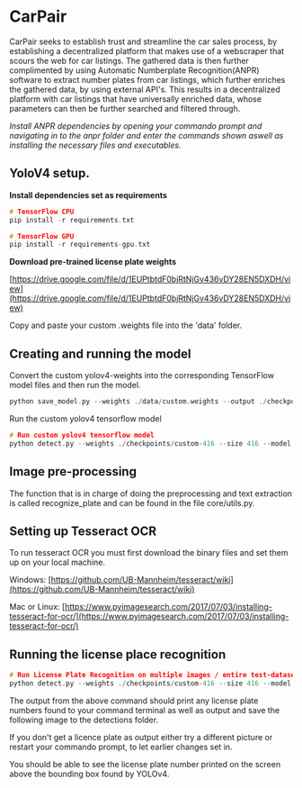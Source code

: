 # CarPair
CarPair seeks to establish trust and streamline the car sales process, by establishing a decentralized platform that makes use of a webscraper that scours the web for car listings. The gathered data is then further complimented by using Automatic Numberplate Recognition(ANPR) software to extract number plates from car listings, which further enriches the gathered data, by using external API's. This results in a decentralized platform with car listings that have universally enriched data, whose parameters can then be further searched and filtered through.

_Install ANPR dependencies by opening your commando prompt and navigating in to the anpr folder and enter the commands shown aswell as installing the necessary files and executables._

## YoloV4 setup.

**Install dependencies set as requirements**

```c
# TensorFlow CPU
pip install -r requirements.txt

# TensorFlow GPU
pip install -r requirements-gpu.txt
```

**Download pre-trained license plate weights**

[https://drive.google.com/file/d/1EUPtbtdF0bjRtNjGv436vDY28EN5DXDH/view](https://drive.google.com/file/d/1EUPtbtdF0bjRtNjGv436vDY28EN5DXDH/view)

Copy and paste your custom .weights file into the 'data' folder.


## Creating and running the model

Convert the custom yolov4-weights into the corresponding TensorFlow model files and then run the model.

```c
python save_model.py --weights ./data/custom.weights --output ./checkpoints/custom-416 --input_size 416 --model yolov4 
```

Run the custom yolov4 tensorflow model

```c
# Run custom yolov4 tensorflow model
python detect.py --weights ./checkpoints/custom-416 --size 416 --model yolov4 --images ./data/images/car1.jpg
```

## Image pre-processing

The function that is in charge of doing the preprocessing and text extraction is called recognize_plate and can be found in the file core/utils.py.

## Setting up Tesseract OCR

To run tesseract OCR you must first download the binary files and set them up on your local machine.

Windows: [https://github.com/UB-Mannheim/tesseract/wiki](https://github.com/UB-Mannheim/tesseract/wiki)

Mac or Linux: [https://www.pyimagesearch.com/2017/07/03/installing-tesseract-for-ocr/](https://www.pyimagesearch.com/2017/07/03/installing-tesseract-for-ocr/)


## Running the license place recognition

```c
# Run License Plate Recognition on multiple images / entire test-dataset
python detect.py --weights ./checkpoints/custom-416 --size 416 --model yolov4 --images "./data/images/car (1).jpg, ./data/images/car (2).jpg, ./data/images/car (3).jpg, ./data/images/car (4).jpg, ./data/images/car (5).jpg, ./data/images/car (6).jpg, ./data/images/car (7).jpg, ./data/images/car (8).jpg, ./data/images/car (9).jpg, ./data/images/car (10).jpg, ./data/images/car (11).jpg, ./data/images/car (12).jpg, ./data/images/car (13).jpg, ./data/images/car (14).jpg, ./data/images/car (15).jpg, ./data/images/car (16).jpg, ./data/images/car (17).jpg, ./data/images/car (18).jpg, ./data/images/car (19).jpg, ./data/images/car (20).jpg, ./data/images/car (21).jpg, ./data/images/car (22).jpg, ./data/images/car (23).jpg, ./data/images/car (24).jpg, ./data/images/car (25).jpg, ./data/images/car (26).jpg, ./data/images/car (27).jpg, ./data/images/car (28).jpg, ./data/images/car (29).jpg, ./data/images/car (30).jpg, ./data/images/car (31).jpg, ./data/images/car (32).jpg, ./data/images/car (33).jpg, ./data/images/car (34).jpg, ./data/images/car (35).jpg, ./data/images/car (36).jpg, ./data/images/car (37).jpg, ./data/images/car (38).jpg, ./data/images/car (39).jpg, ./data/images/car (40).jpg, ./data/images/car (41).jpg, ./data/images/car (42).jpg, ./data/images/car (43).jpg, ./data/images/car (44).jpg, ./data/images/car (45).jpg, ./data/images/car (46).jpg, ./data/images/car (47).jpg, ./data/images/car (48).jpg, ./data/images/car (49).jpg, ./data/images/car (50).jpg, ./data/images/car (51).jpg, ./data/images/car (52).jpg, ./data/images/car (53).jpg, ./data/images/car (54).jpg, ./data/images/car (55).jpg, ./data/images/car (56).jpg, ./data/images/car (57).jpg, ./data/images/car (58).jpg, ./data/images/car (59).jpg, ./data/images/car (60).jpg, ./data/images/car (61).jpg, ./data/images/car (62).jpg, ./data/images/car (63).jpg, ./data/images/car (64).jpg, ./data/images/car (65).jpg, ./data/images/car (66).jpg, ./data/images/car (67).jpg, ./data/images/car (68).jpg, ./data/images/car (69).jpg, ./data/images/car (70).jpg, ./data/images/car (71).jpg, ./data/images/car (72).jpg, ./data/images/car (73).jpg, ./data/images/car (74).jpg, ./data/images/car (75).jpg, ./data/images/car (76).jpg, ./data/images/car (77).jpg, ./data/images/car (78).jpg, ./data/images/car (79).jpg, ./data/images/car (80).jpg, ./data/images/car (81).jpg, ./data/images/car (82).jpg, ./data/images/car (83).jpg, ./data/images/car (84).jpg, ./data/images/car (85).jpg, ./data/images/car (86).jpg, ./data/images/car (87).jpg, ./data/images/car (88).jpg, ./data/images/car (89).jpg, ./data/images/car (90).jpg, ./data/images/car (91).jpg, ./data/images/car (92).jpg, ./data/images/car (93).jpg, ./data/images/car (94).jpg, ./data/images/car (95).jpg, ./data/images/car (96).jpg, ./data/images/car (97).jpg, ./data/images/car (98).jpg, ./data/images/car (99).jpg, ./data/images/car (100).jpg" --plate
```


The output from the above command should print any license plate numbers found to your command terminal as well as output and save the following image to the detections folder.

If you don't get a licence plate as output either try a different picture or restart your commando prompt, to let earlier changes set in.

You should be able to see the license plate number printed on the screen above the bounding box found by YOLOv4.
